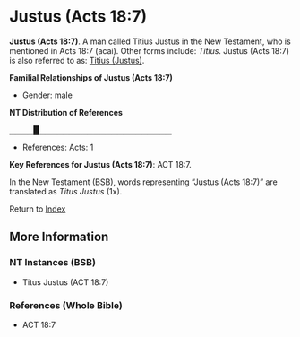 # Justus (Acts 18:7)
**Justus (Acts 18:7)**. 
A man called Titius Justus in the New Testament, who is mentioned in Acts 18:7 (acai). 
Other forms include: 
*Titius*. 
Justus (Acts 18:7) is also referred to as: 
[Titius (Justus)](Titius.md). 




**Familial Relationships of Justus (Acts 18:7)**


* Gender: male


**NT Distribution of References**

▁▁▁▁█▁▁▁▁▁▁▁▁▁▁▁▁▁▁▁▁▁▁▁▁▁▁
* References: Acts: 1



**Key References for Justus (Acts 18:7)**: 
ACT 18:7. 




In the New Testament (BSB), words representing “Justus (Acts 18:7)” are translated as 
*Titus Justus* (1x). 


Return to [Index](00-Index.md)

## More Information

### NT Instances (BSB)

* Titus Justus (ACT 18:7)



### References (Whole Bible)

* ACT 18:7



